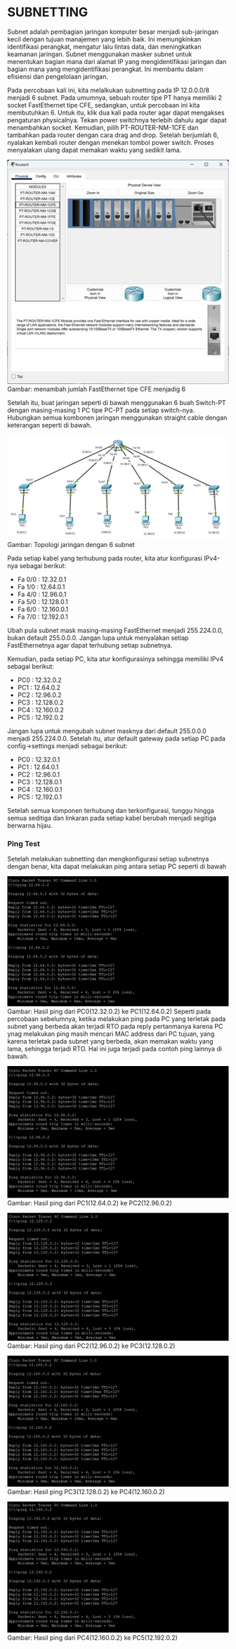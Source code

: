 # SUBNETTING
Subnet adalah pembagian jaringan komputer besar menjadi sub-jaringan kecil dengan tujuan manajemen yang lebih baik. Ini memungkinkan identifikasi perangkat, mengatur lalu lintas data, dan meningkatkan keamanan jaringan. Subnet menggunakan masker subnet untuk menentukan bagian mana dari alamat IP yang mengidentifikasi jaringan dan bagian mana yang mengidentifikasi perangkat. Ini membantu dalam efisiensi dan pengelolaan jaringan.

Pada percobaan kali ini, kita melalkukan subnetting pada IP 12.0.0.0/8 menjadi 6 subnet.
Pada umumnya, sebuah router tipe PT hanya memiliki 2 socket FastEthernet tipe CFE, sedangkan, untuk percobaan ini kita membutuhkan 6. Untuk itu, klik dua kali pada router agar dapat mengakses pengaturan physicalnya. Tekan power switchnya terlebih dahulu agar dapat menambahkan socket. Kemudian, pilih PT-ROUTER-NM-1CFE dan tambahkan pada router dengan cara drag and drop. Setelah berjumlah 6, nyalakan kembali router dengan menekan tombol power switch. Proses menyalakan ulang dapat memakan waktu yang sedikit lama.

![alt text](https://github.com/AmirotulUmmah/Konsep-Jaringan/blob/main/assets/6subnets-physical.png?raw=true)
Gambar: menambah jumlah FastEthernet tipe CFE menjadig 6

Setelah itu, buat jaringan seperti di bawah menggunakan 6 buah Switch-PT dengan masing-masing 1 PC tipe PC-PT pada setiap switch-nya. Hubungkan semua kombonen jaringan menggunakan straight cable dengan keterangan seperti di bawah.

![alt text](https://github.com/AmirotulUmmah/Konsep-Jaringan/blob/main/assets/6subnets-topology.png?raw=true)
Gambar: Topologi jaringan dengan 6 subnet

Pada setiap kabel yang terhubung pada router, kita atur konfigurasi IPv4-nya sebagai berikut:
- Fa 0/0 : 12.32.0.1
- Fa 1/0 : 12.64.0.1
- Fa 4/0 : 12.96.0.1
- Fa 5/0 : 12.128.0.1
- Fa 6/0 : 12.160.0.1
- Fa 7/0 : 12.192.0.1

Ubah pula subnet mask masing-masing FastEthernet menjadi 255.224.0.0, bukan default 255.0.0.0. Jangan lupa untuk menyalakan setiap FastEthernetnya agar dapat terhubung setiap subnetnya.

Kemudian, pada setiap PC, kita atur konfigurasinya sehingga memiliki IPv4 sebagai berikut:
- PC0 : 12.32.0.2
- PC1 : 12.64.0.2
- PC2 : 12.96.0.2
- PC3 : 12.128.0.2
- PC4 : 12.160.0.2
- PC5 : 12.192.0.2

Jangan lupa untuk mengubah subnet masknya dari default 255.0.0.0 menjadi 255.224.0.0. Setelah itu, atur default gateway pada setiap PC pada config->settings menjadi sebagai berikut:
- PC0 : 12.32.0.1
- PC1 : 12.64.0.1
- PC2 : 12.96.0.1
- PC3 : 12.128.0.1
- PC4 : 12.160.0.1
- PC5 : 12.192.0.1

Setelah semua komponen terhubung dan terkonfigurasi, tunggu hingga semua seditiga dan linkaran pada setiap kabel berubah menjadi segitiga berwarna hijau.

### Ping Test
Setelah melakukan subnetting dan mengkonfigurasi setiap subnetnya dengan benar, kita dapat melakukan ping antara setiap PC seperti di bawah

![alt text](https://github.com/AmirotulUmmah/Konsep-Jaringan/blob/main/assets/6subnets-pc0ping.png?raw=true)
Gambar: Hasil ping dari PC0(12.32.0.2) ke PC1(12.64.0.2)
Seperti pada percobaan sebelumnya, ketika melakukan ping pada PC yang terletak pada subnet yang berbeda akan terjadi RTO pada reply pertanmanya karena PC ynag melakukan ping masih mencari MAC address dari PC tujuan, yang karena terletak pada subnet yang berbeda, akan memakan waktu yang lama, sehingga terjadi RTO. Hal ini juga terjadi pada contoh ping lainnya di bawah.

![alt text](https://github.com/AmirotulUmmah/Konsep-Jaringan/blob/main/assets/6subnets-pc1ping.png?raw=true)
Gambar: Hasil ping dari PC1(12.64.0.2) ke PC2(12.96.0.2)

![alt text](https://github.com/AmirotulUmmah/Konsep-Jaringan/blob/main/assets/6subnets-pc2ping.png?raw=true)
Gambar: Hasil ping dari PC2(12.96.0.2) ke PC3(12.128.0.2)

![alt text](https://github.com/AmirotulUmmah/Konsep-Jaringan/blob/main/assets/6subnets-pc3ping.png?raw=true)
Gambar: Hasil ping PC3(12.128.0.2) ke PC4(12.160.0.2)

![alt text](https://github.com/AmirotulUmmah/Konsep-Jaringan/blob/main/assets/6subnets-pc4ping.png?raw=true)
Gambar: Hasil ping dari PC4(12.160.0.2) ke PC5(12.192.0.2)
